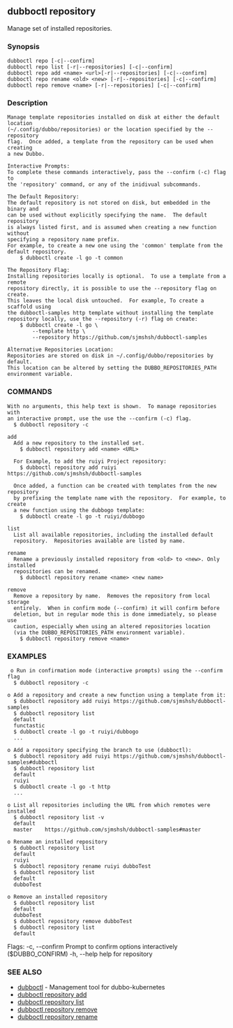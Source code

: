 ## dubboctl repository

Manage set of installed repositories.

### Synopsis

	dubboctl repo [-c|--confirm]
	dubboctl repo list [-r|--repositories] [-c|--confirm]
	dubboctl repo add <name> <url>[-r|--repositories] [-c|--confirm]
	dubboctl repo rename <old> <new> [-r|--repositories] [-c|--confirm]
	dubboctl repo remove <name> [-r|--repositories] [-c|--confirm]

### Description

	Manage template repositories installed on disk at either the default location
	(~/.config/dubbo/repositories) or the location specified by the --repository
	flag.  Once added, a template from the repository can be used when creating
	a new Dubbo.

	Interactive Prompts:
	To complete these commands interactively, pass the --confirm (-c) flag to
	the 'repository' command, or any of the inidivual subcommands.

	The Default Repository:
	The default repository is not stored on disk, but embedded in the binary and
	can be used without explicitly specifying the name.  The default repository
	is always listed first, and is assumed when creating a new function without
	specifying a repository name prefix.
	For example, to create a new one using the 'common' template from the
	default repository.
		$ dubboctl create -l go -t common

	The Repository Flag:
	Installing repositories locally is optional.  To use a template from a remote
	repository directly, it is possible to use the --repository flag on create.
	This leaves the local disk untouched.  For example, To create a scaffold using
	the dubboctl-samples http template without installing the template
	repository locally, use the --repository (-r) flag on create:
		$ dubboctl create -l go \
			--template http \
			--repository https://github.com/sjmshsh/dubboctl-samples

	Alternative Repositories Location:
	Repositories are stored on disk in ~/.config/dubbo/repositories by default.
	This location can be altered by setting the DUBBO_REPOSITORIES_PATH
	environment variable.

### COMMANDS

	With no arguments, this help text is shown.  To manage repositories with
	an interactive prompt, use the use the --confirm (-c) flag.
	  $ dubboctl repository -c

	add
	  Add a new repository to the installed set.
	    $ dubboctl repository add <name> <URL>

	  For Example, to add the ruiyi Project repository:
	    $ dubboctl repository add ruiyi https://github.com/sjmshsh/dubboctl-samples

	  Once added, a function can be created with templates from the new repository
	  by prefixing the template name with the repository.  For example, to create
	  a new function using the dubbogo template:
	    $ dubboctl create -l go -t ruiyi/dubbogo

	list
	  List all available repositories, including the installed default
	  repository.  Repositories available are listed by name. 

	rename
	  Rename a previously installed repository from <old> to <new>. Only installed
	  repositories can be renamed.
	    $ dubboctl repository rename <name> <new name>

	remove
	  Remove a repository by name.  Removes the repository from local storage
	  entirely.  When in confirm mode (--confirm) it will confirm before
	  deletion, but in regular mode this is done immediately, so please use
	  caution, especially when using an altered repositories location
	  (via the DUBBO_REPOSITORIES_PATH environment variable).
	    $ dubboctl repository remove <name>

### EXAMPLES

     o Run in confirmation mode (interactive prompts) using the --confirm flag
      $ dubboctl repository -c

	o Add a repository and create a new function using a template from it:
	  $ dubboctl repository add ruiyi https://github.com/sjmshsh/dubboctl-samples
	  $ dubboctl repository list
	  default
	  functastic
	  $ dubboctl create -l go -t ruiyi/dubbogo
	  ...

	o Add a repository specifying the branch to use (dubboctl):
	  $ dubboctl repository add ruiyi https://github.com/sjmshsh/dubboctl-samples#dubboctl
	  $ dubboctl repository list
	  default
	  ruiyi
	  $ dubboctl create -l go -t http
	  ...

	o List all repositories including the URL from which remotes were installed
	  $ dubboctl repository list -v
	  default
	  master	https://github.com/sjmshsh/dubboctl-samples#master

	o Rename an installed repository
	  $ dubboctl repository list
	  default
	  ruiyi
	  $ dubboctl repository rename ruiyi dubboTest
	  $ dubboctl repository list
	  default
	  dubboTest

	o Remove an installed repository
	  $ dubboctl repository list
	  default
	  dubboTest
	  $ dubboctl repository remove dubboTest
	  $ dubboctl repository list
	  default

Flags:
-c, --confirm Prompt to confirm options interactively ($DUBBO_CONFIRM)
-h, --help help for repository

### SEE ALSO

* [dubboctl](dubboctl.md) - Management tool for dubbo-kubernetes
* [dubboctl repository add](dubboctl_repository_add.md)
* [dubboctl repository list](dubboctl_repository_add.md)
* [dubboctl repository remove](dubboctl_repository_remove.md)
* [dubboctl repository rename](dubboctl_repository_rename.md)
